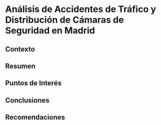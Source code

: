 # Análisis de Accidentes de Tráfico y Distribución de Cámaras de Seguridad en Madrid

## Contexto

## Resumen

## Puntos de Interés

## Conclusiones

## Recomendaciones